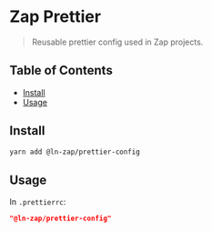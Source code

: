 # Zap Prettier

> Reusable prettier config used in Zap projects.

## Table of Contents

- [Install](#install)
- [Usage](#usage)

## Install

```sh
yarn add @ln-zap/prettier-config
```

## Usage

In `.prettierrc`:

```json
"@ln-zap/prettier-config"
```
